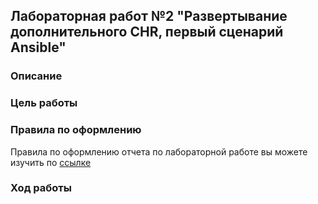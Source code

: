 ## Лабораторная работ №2 "Развертывание дополнительного CHR, первый сценарий Ansible"

### Описание

### Цель работы

### Правила по оформлению
Правила по оформлению отчета по лабораторной работе вы можете изучить по [ссылке](../reportdesign.md)

### Ход работы
